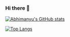 ### Hi there 👋

<!--
**abhimanyus1997/abhimanyus1997** is a ✨ _special_ ✨ repository because its `README.md` (this file) appears on your GitHub profile.

Here are some ideas to get you started:

- 🔭 I’m currently working on ...
- 🌱 I’m currently learning ...
- 👯 I’m looking to collaborate on ...
- 🤔 I’m looking for help with ...
- 💬 Ask me about ...
- 📫 How to reach me: ...
- 😄 Pronouns: ...
- ⚡ Fun fact: ...
-->



[![Abhimanyu's GitHub stats](https://github-readme-stats.vercel.app/api?username=abhimanyus1997&show_icons=true)](https://github.com/abhimanyus1997/github-readme-stats)

[![Top Langs](https://github-readme-stats.vercel.app/api/top-langs/?username=abhimanyus1997&layout=compact)](https://github.com/abhimanyus1997/github-readme-stats)
